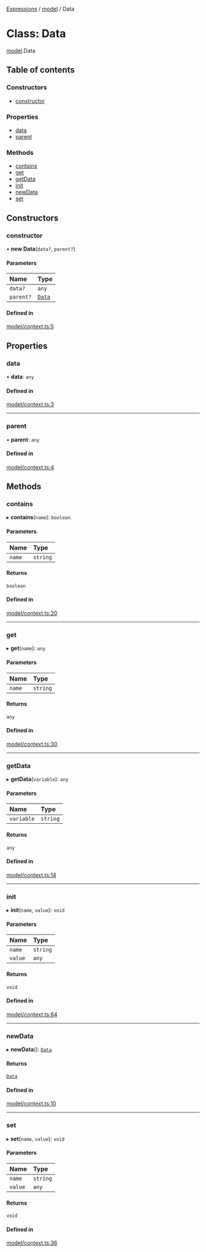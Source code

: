 [Expressions](../README.md) / [model](../modules/model.md) / Data

# Class: Data

[model](../modules/model.md).Data

## Table of contents

### Constructors

- [constructor](model.Data.md#constructor)

### Properties

- [data](model.Data.md#data)
- [parent](model.Data.md#parent)

### Methods

- [contains](model.Data.md#contains)
- [get](model.Data.md#get)
- [getData](model.Data.md#getdata)
- [init](model.Data.md#init)
- [newData](model.Data.md#newdata)
- [set](model.Data.md#set)

## Constructors

### constructor

• **new Data**(`data?`, `parent?`)

#### Parameters

| Name | Type |
| :------ | :------ |
| `data?` | `any` |
| `parent?` | [`Data`](model.Data.md) |

#### Defined in

[model/context.ts:5](https://github.com/FlavioLionelRita/js-expressions/blob/a373ee9/src/lib/model/context.ts#L5)

## Properties

### data

• **data**: `any`

#### Defined in

[model/context.ts:3](https://github.com/FlavioLionelRita/js-expressions/blob/a373ee9/src/lib/model/context.ts#L3)

___

### parent

• **parent**: `any`

#### Defined in

[model/context.ts:4](https://github.com/FlavioLionelRita/js-expressions/blob/a373ee9/src/lib/model/context.ts#L4)

## Methods

### contains

▸ **contains**(`name`): `boolean`

#### Parameters

| Name | Type |
| :------ | :------ |
| `name` | `string` |

#### Returns

`boolean`

#### Defined in

[model/context.ts:20](https://github.com/FlavioLionelRita/js-expressions/blob/a373ee9/src/lib/model/context.ts#L20)

___

### get

▸ **get**(`name`): `any`

#### Parameters

| Name | Type |
| :------ | :------ |
| `name` | `string` |

#### Returns

`any`

#### Defined in

[model/context.ts:30](https://github.com/FlavioLionelRita/js-expressions/blob/a373ee9/src/lib/model/context.ts#L30)

___

### getData

▸ **getData**(`variable`): `any`

#### Parameters

| Name | Type |
| :------ | :------ |
| `variable` | `string` |

#### Returns

`any`

#### Defined in

[model/context.ts:14](https://github.com/FlavioLionelRita/js-expressions/blob/a373ee9/src/lib/model/context.ts#L14)

___

### init

▸ **init**(`name`, `value`): `void`

#### Parameters

| Name | Type |
| :------ | :------ |
| `name` | `string` |
| `value` | `any` |

#### Returns

`void`

#### Defined in

[model/context.ts:64](https://github.com/FlavioLionelRita/js-expressions/blob/a373ee9/src/lib/model/context.ts#L64)

___

### newData

▸ **newData**(): [`Data`](model.Data.md)

#### Returns

[`Data`](model.Data.md)

#### Defined in

[model/context.ts:10](https://github.com/FlavioLionelRita/js-expressions/blob/a373ee9/src/lib/model/context.ts#L10)

___

### set

▸ **set**(`name`, `value`): `void`

#### Parameters

| Name | Type |
| :------ | :------ |
| `name` | `string` |
| `value` | `any` |

#### Returns

`void`

#### Defined in

[model/context.ts:36](https://github.com/FlavioLionelRita/js-expressions/blob/a373ee9/src/lib/model/context.ts#L36)

